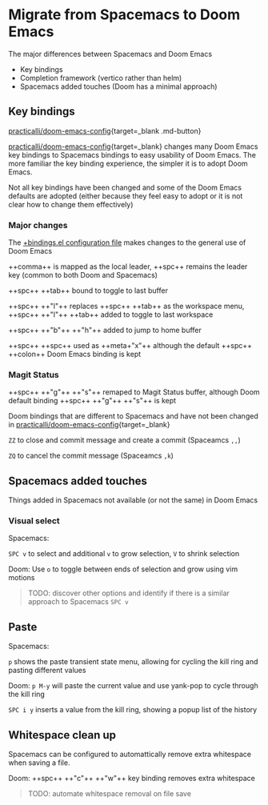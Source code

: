 # Migrate from Spacemacs to Doom Emacs

The major differences between Spacemacs and Doom Emacs

* Key bindings
* Completion framework (vertico rather than helm)
* Spacemacs added touches (Doom has a minimal approach)


## Key bindings

[practicalli/doom-emacs-config](https://github.com/practicalli/doom-emacs-config){target=_blank .md-button}

[practicalli/doom-emacs-config](https://github.com/practicalli/doom-emacs-config){target=_blank} changes many Doom Emacs key bindings to Spacemacs bindings to easy usability of Doom Emacs.  The more familiar the key binding experience, the simpler it is to adopt Doom Emacs.

Not all key bindings have been changed and some of the Doom Emacs defaults are adopted (either because they feel easy to adopt or it is not clear how to change them effectively)

### Major changes

The [+bindings.el configuration file](https://github.com/practicalli/doom-emacs-config/blob/main/%2Bbindings.el) makes changes to the general use of Doom Emacs

++comma++ is mapped as the local leader, ++spc++ remains the leader key (common to both Doom and Spacemacs)

++spc++ ++tab++ bound to toggle to last buffer

++spc++ ++"l"++ replaces ++spc++ ++tab++ as the workspace menu, ++spc++ ++"l"++ ++tab++ added to toggle to last workspace

++spc++ ++"b"++ ++"h"++ added to jump to home buffer

++spc++ ++spc++ used as ++meta+"x"++ although the default ++spc++ ++colon++ Doom Emacs binding is kept


### Magit Status

++spc++ ++"g"++ ++"s"++ remaped to Magit Status buffer, although Doom default binding ++spc++ ++"g"++ ++"s"++ is kept

Doom bindings that are different to Spacemacs and have not been changed in [practicalli/doom-emacs-config](https://github.com/practicalli/doom-emacs-config){target=_blank}

`ZZ` to close and commit message and create a commit (Spaceamcs `,,`)

`ZQ` to cancel the commit message (Spaceamcs `,k`)


## Spacemacs added touches

Things added in Spacemacs not available (or not the same) in Doom Emacs


### Visual select

Spacemacs:

`SPC v` to select and additional `v` to grow selection, `V` to shrink selection

Doom:
Use `o` to toggle between ends of selection and grow using vim motions

> TODO: discover other options and identify if there is a similar approach to Spacemacs `SPC v`


## Paste

Spacemacs:

`p` shows the paste transient state menu, allowing for cycling the kill ring and pasting different values


Doom:
`p M-y` will paste the current value and use yank-pop to cycle through the kill ring

`SPC i y` inserts a value from the kill ring, showing a popup list of the history


## Whitespace clean up

Spacemacs can be configured to automattically remove extra whitespace when saving a file.

Doom: ++spc++ ++"c"++ ++"w"++ key binding removes extra whitespace

> TODO: automate whitespace removal on file save
